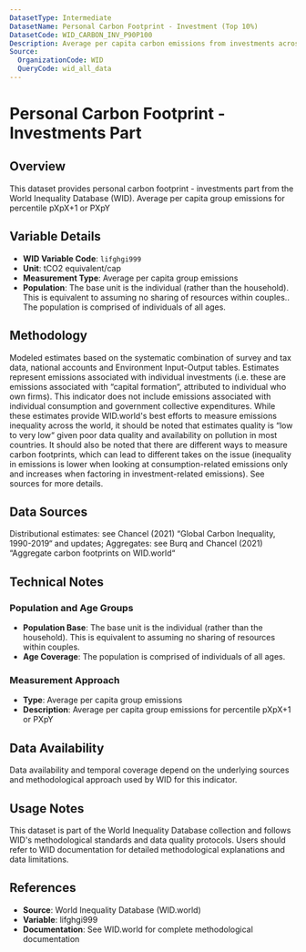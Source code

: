 ```yaml
---
DatasetType: Intermediate
DatasetName: Personal Carbon Footprint - Investment (Top 10%)
DatasetCode: WID_CARBON_INV_P90P100
Description: Average per capita carbon emissions from investments across top 10% income percentiles. Represents emissions from individual investments and capital formation attributed to firm owners. Excludes consumption-related emissions. Essential for analyzing wealth-based climate policy impacts.
Source:
  OrganizationCode: WID
  QueryCode: wid_all_data
---
```

# Personal Carbon Footprint - Investments Part

## Overview

This dataset provides personal carbon footprint - investments part from the World Inequality Database (WID). Average per capita group emissions for percentile pXpX+1 or PXpY

## Variable Details

- **WID Variable Code**: `lifghgi999`
- **Unit**: tCO2 equivalent/cap
- **Measurement Type**: Average per capita group emissions
- **Population**: The base unit is the individual (rather than the household). This is equivalent to assuming no sharing of resources within couples.. The population is comprised of individuals of all ages.

## Methodology

Modeled estimates based on the systematic combination of survey and tax data, national accounts and Environment Input-Output tables. Estimates represent emissions associated with individual investments (i.e. these are emissions associated with “capital formation“, attributed to individual who own firms). This indicator does not include emissions associated with individual consumption and government collective expenditures. While these estimates provide WID.world's best efforts to measure emissions inequality across the world, it should be noted that estimates quality is “low to very low“ given poor data quality and availability on pollution in most countries. It should also be noted that there are different ways to measure carbon footprints, which can lead to different takes on the issue (inequality in emissions is lower when looking at consumption-related emissions only and increases when factoring in investment-related emissions). See sources for more details.

## Data Sources

Distributional estimates: see Chancel (2021) “Global Carbon Inequality, 1990-2019“ and updates; Aggregates: see Burq and Chancel (2021) “Aggregate carbon footprints on WID.world“

## Technical Notes

### Population and Age Groups
- **Population Base**: The base unit is the individual (rather than the household). This is equivalent to assuming no sharing of resources within couples.
- **Age Coverage**: The population is comprised of individuals of all ages.

### Measurement Approach
- **Type**: Average per capita group emissions
- **Description**: Average per capita group emissions for percentile pXpX+1 or PXpY

## Data Availability

Data availability and temporal coverage depend on the underlying sources and methodological approach used by WID for this indicator.

## Usage Notes

This dataset is part of the World Inequality Database collection and follows WID's methodological standards and data quality protocols. Users should refer to WID documentation for detailed methodological explanations and data limitations.

## References

- **Source**: World Inequality Database (WID.world)
- **Variable**: lifghgi999
- **Documentation**: See WID.world for complete methodological documentation